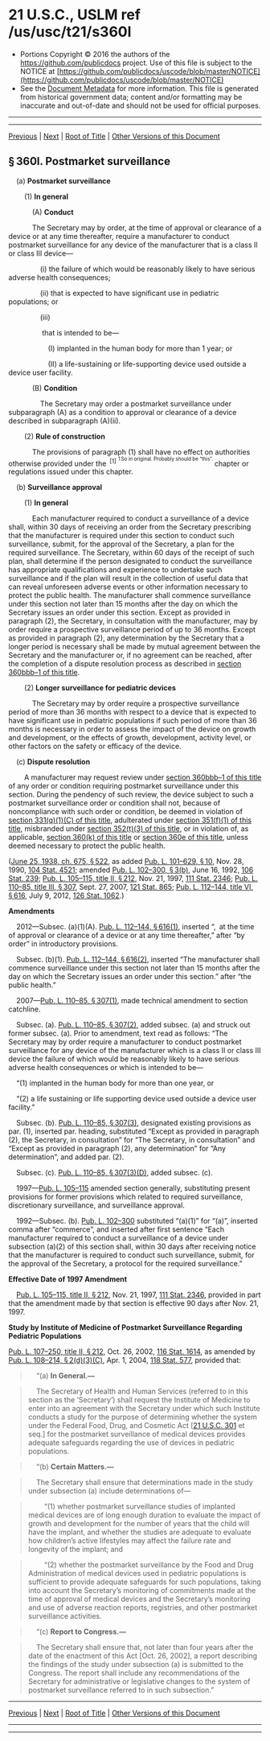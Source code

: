 ---
---

# 21 U.S.C., USLM ref /us/usc/t21/s360l

* Portions Copyright © 2016 the authors of the https://github.com/publicdocs project.
  Use of this file is subject to the NOTICE at [https://github.com/publicdocs/uscode/blob/master/NOTICE](https://github.com/publicdocs/uscode/blob/master/NOTICE)
* See the [Document Metadata](././../../../../../..//README.md) for more information.
  This file is generated from historical government data; content and/or formatting may be inaccurate and out-of-date and should not be used for official purposes.

----------
----------

[Previous](./../../../../../..//us/usc/t21/ch9/schV/ptA/m__us_usc_t21_s360k.md) | [Next](./../../../../../..//us/usc/t21/ch9/schV/ptA/m__us_usc_t21_s360m.md) | [Root of Title](./../../../../../../) | [Other Versions of this Document](https://publicdocs.github.io/go/links?ns=uslm&ref=%2Fus%2Fusc%2Ft21%2Fs360l)

## § 360l. Postmarket surveillance

    (a) __Postmarket surveillance__ 

        (1) __In general__ 

            (A) __Conduct__ 

            The Secretary may by order, at the time of approval or clearance of a device or at any time thereafter, require a manufacturer to conduct postmarket surveillance for any device of the manufacturer that is a class II or class III device—

                (i) the failure of which would be reasonably likely to have serious adverse health consequences;

                (ii) that is expected to have significant use in pediatric populations; or

                (iii)

                 that is intended to be—

                    (I) implanted in the human body for more than 1 year; or

                    (II) a life-sustaining or life-supporting device used outside a device user facility.

            (B) __Condition__ 

                The Secretary may order a postmarket surveillance under subparagraph (A) as a condition to approval or clearance of a device described in subparagraph (A)(ii).

        (2) __Rule of construction__ 

            The provisions of paragraph (1) shall have no effect on authorities otherwise provided under the  <sup>\[1\]</sup>  <sup><sup> 1 So in original. Probably should be “this”. </sup></sup>  chapter or regulations issued under this chapter.

    (b) __Surveillance approval__ 

        (1) __In general__ 

            Each manufacturer required to conduct a surveillance of a device shall, within 30 days of receiving an order from the Secretary prescribing that the manufacturer is required under this section to conduct such surveillance, submit, for the approval of the Secretary, a plan for the required surveillance. The Secretary, within 60 days of the receipt of such plan, shall determine if the person designated to conduct the surveillance has appropriate qualifications and experience to undertake such surveillance and if the plan will result in the collection of useful data that can reveal unforeseen adverse events or other information necessary to protect the public health. The manufacturer shall commence surveillance under this section not later than 15 months after the day on which the Secretary issues an order under this section. Except as provided in paragraph (2), the Secretary, in consultation with the manufacturer, may by order require a prospective surveillance period of up to 36 months. Except as provided in paragraph (2), any determination by the Secretary that a longer period is necessary shall be made by mutual agreement between the Secretary and the manufacturer or, if no agreement can be reached, after the completion of a dispute resolution process as described in [section 360bbb–1 of this title][/us/usc/t21/s360bbb–1].

        (2) __Longer surveillance for pediatric devices__ 

            The Secretary may by order require a prospective surveillance period of more than 36 months with respect to a device that is expected to have significant use in pediatric populations if such period of more than 36 months is necessary in order to assess the impact of the device on growth and development, or the effects of growth, development, activity level, or other factors on the safety or efficacy of the device.

    (c) __Dispute resolution__ 

        A manufacturer may request review under [section 360bbb–1 of this title][/us/usc/t21/s360bbb–1] of any order or condition requiring postmarket surveillance under this section. During the pendency of such review, the device subject to such a postmarket surveillance order or condition shall not, because of noncompliance with such order or condition, be deemed in violation of [section 331(q)(1)(C) of this title][/us/usc/t21/s331/q/1/C], adulterated under [section 351(f)(1) of this title][/us/usc/t21/s351/f/1], misbranded under [section 352(t)(3) of this title][/us/usc/t21/s352/t/3], or in violation of, as applicable, [section 360(k) of this title][/us/usc/t21/s360/k] or [section 360e of this title][/us/usc/t21/s360e], unless deemed necessary to protect the public health.

([June 25, 1938, ch. 675, § 522][/us/act/1938-06-25/ch675/s522], as added [Pub. L. 101–629, § 10][/us/pl/101/629/s10], Nov. 28, 1990, [104 Stat. 4521][/us/stat/104/4521]; amended [Pub. L. 102–300, § 3(b)][/us/pl/102/300/s3/b], June 16, 1992, [106 Stat. 239][/us/stat/106/239]; [Pub. L. 105–115, title II, § 212][/us/pl/105/115/s212], Nov. 21, 1997, [111 Stat. 2346][/us/stat/111/2346]; [Pub. L. 110–85, title III, § 307][/us/pl/110/85/s307], Sept. 27, 2007, [121 Stat. 865][/us/stat/121/865]; [Pub. L. 112–144, title VI, § 616][/us/pl/112/144/s616], July 9, 2012, [126 Stat. 1062][/us/stat/126/1062].)

 __Amendments__ 

    2012—Subsec. (a)(1)(A). [Pub. L. 112–144, § 616(1)][/us/pl/112/144/s616/1], inserted “, at the time of approval or clearance of a device or at any time thereafter,” after “by order” in introductory provisions.

    Subsec. (b)(1). [Pub. L. 112–144, § 616(2)][/us/pl/112/144/s616/2], inserted “The manufacturer shall commence surveillance under this section not later than 15 months after the day on which the Secretary issues an order under this section.” after “the public health.”

    2007—[Pub. L. 110–85, § 307(1)][/us/pl/110/85/s307/1], made technical amendment to section catchline.

    Subsec. (a). [Pub. L. 110–85, § 307(2)][/us/pl/110/85/s307/2], added subsec. (a) and struck out former subsec. (a). Prior to amendment, text read as follows: “The Secretary may by order require a manufacturer to conduct postmarket surveillance for any device of the manufacturer which is a class II or class III device the failure of which would be reasonably likely to have serious adverse health consequences or which is intended to be—

    “(1) implanted in the human body for more than one year, or

    “(2) a life sustaining or life supporting device used outside a device user facility.”

    Subsec. (b). [Pub. L. 110–85, § 307(3)][/us/pl/110/85/s307/3], designated existing provisions as par. (1), inserted par. heading, substituted “Except as provided in paragraph (2), the Secretary, in consultation” for “The Secretary, in consultation” and “Except as provided in paragraph (2), any determination” for “Any determination”, and added par. (2).

    Subsec. (c). [Pub. L. 110–85, § 307(3)(D)][/us/pl/110/85/s307/3/D], added subsec. (c).

    1997—[Pub. L. 105–115][/us/pl/105/115] amended section generally, substituting present provisions for former provisions which related to required surveillance, discretionary surveillance, and surveillance approval.

    1992—Subsec. (b). [Pub. L. 102–300][/us/pl/102/300] substituted “(a)(1)” for “(a)”, inserted comma after “commerce”, and inserted after first sentence “Each manufacturer required to conduct a surveillance of a device under subsection (a)(2) of this section shall, within 30 days after receiving notice that the manufacturer is required to conduct such surveillance, submit, for the approval of the Secretary, a protocol for the required surveillance.”

 __Effective Date of 1997 Amendment__ 

    [Pub. L. 105–115, title II, § 212][/us/pl/105/115/s212], Nov. 21, 1997, [111 Stat. 2346][/us/stat/111/2346], provided in part that the amendment made by that section is effective 90 days after Nov. 21, 1997.

 __Study by Institute of Medicine of Postmarket Surveillance Regarding Pediatric Populations__ 

[Pub. L. 107–250, title II, § 212][/us/pl/107/250/s212], Oct. 26, 2002, [116 Stat. 1614][/us/stat/116/1614], as amended by [Pub. L. 108–214, § 2(d)(3)(C)][/us/pl/108/214/s2/d/3/C], Apr. 1, 2004, [118 Stat. 577][/us/stat/118/577], provided that:

>     “(a) __In General.—__ 

>     The Secretary of Health and Human Services (referred to in this section as the ‘Secretary’) shall request the Institute of Medicine to enter into an agreement with the Secretary under which such Institute conducts a study for the purpose of determining whether the system under the Federal Food, Drug, and Cosmetic Act \[[21 U.S.C. 301][/us/usc/t21/s301] et seq.\] for the postmarket surveillance of medical devices provides adequate safeguards regarding the use of devices in pediatric populations.

>     “(b) __Certain Matters.—__ 

>     The Secretary shall ensure that determinations made in the study under subsection (a) include determinations of—

>         “(1) whether postmarket surveillance studies of implanted medical devices are of long enough duration to evaluate the impact of growth and development for the number of years that the child will have the implant, and whether the studies are adequate to evaluate how children’s active lifestyles may affect the failure rate and longevity of the implant; and

>         “(2) whether the postmarket surveillance by the Food and Drug Administration of medical devices used in pediatric populations is sufficient to provide adequate safeguards for such populations, taking into account the Secretary’s monitoring of commitments made at the time of approval of medical devices and the Secretary’s monitoring and use of adverse reaction reports, registries, and other postmarket surveillance activities.

>     “(c) __Report to Congress.—__ 

>     The Secretary shall ensure that, not later than four years after the date of the enactment of this Act \[Oct. 26, 2002\], a report describing the findings of the study under subsection (a) is submitted to the Congress. The report shall include any recommendations of the Secretary for administrative or legislative changes to the system of postmarket surveillance referred to in such subsection.”

----------

[Previous](./../../../../../..//us/usc/t21/ch9/schV/ptA/m__us_usc_t21_s360k.md) | [Next](./../../../../../..//us/usc/t21/ch9/schV/ptA/m__us_usc_t21_s360m.md) | [Root of Title](./../../../../../../) | [Other Versions of this Document](https://publicdocs.github.io/go/links?ns=uslm&ref=%2Fus%2Fusc%2Ft21%2Fs360l)

----------
----------

[/us/usc/t21/s360bbb–1]: https://publicdocs.github.io/go/links?ns=uslm&ref=%2Fus%2Fusc%2Ft21%2Fs360bbb%E2%80%931
[/us/usc/t21/s360bbb–1]: https://publicdocs.github.io/go/links?ns=uslm&ref=%2Fus%2Fusc%2Ft21%2Fs360bbb%E2%80%931
[/us/usc/t21/s331/q/1/C]: https://publicdocs.github.io/go/links?ns=uslm&ref=%2Fus%2Fusc%2Ft21%2Fs331%2Fq%2F1%2FC
[/us/usc/t21/s351/f/1]: https://publicdocs.github.io/go/links?ns=uslm&ref=%2Fus%2Fusc%2Ft21%2Fs351%2Ff%2F1
[/us/usc/t21/s352/t/3]: https://publicdocs.github.io/go/links?ns=uslm&ref=%2Fus%2Fusc%2Ft21%2Fs352%2Ft%2F3
[/us/usc/t21/s360/k]: https://publicdocs.github.io/go/links?ns=uslm&ref=%2Fus%2Fusc%2Ft21%2Fs360%2Fk
[/us/usc/t21/s360e]: https://publicdocs.github.io/go/links?ns=uslm&ref=%2Fus%2Fusc%2Ft21%2Fs360e
[/us/act/1938-06-25/ch675/s522]: https://publicdocs.github.io/go/links?ns=uslm&ref=%2Fus%2Fact%2F1938-06-25%2Fch675%2Fs522
[/us/pl/101/629/s10]: https://publicdocs.github.io/go/links?ns=uslm&ref=%2Fus%2Fpl%2F101%2F629%2Fs10
[/us/stat/104/4521]: https://publicdocs.github.io/go/links?ns=uslm&ref=%2Fus%2Fstat%2F104%2F4521
[/us/pl/102/300/s3/b]: https://publicdocs.github.io/go/links?ns=uslm&ref=%2Fus%2Fpl%2F102%2F300%2Fs3%2Fb
[/us/stat/106/239]: https://publicdocs.github.io/go/links?ns=uslm&ref=%2Fus%2Fstat%2F106%2F239
[/us/pl/105/115/s212]: https://publicdocs.github.io/go/links?ns=uslm&ref=%2Fus%2Fpl%2F105%2F115%2Fs212
[/us/stat/111/2346]: https://publicdocs.github.io/go/links?ns=uslm&ref=%2Fus%2Fstat%2F111%2F2346
[/us/pl/110/85/s307]: https://publicdocs.github.io/go/links?ns=uslm&ref=%2Fus%2Fpl%2F110%2F85%2Fs307
[/us/stat/121/865]: https://publicdocs.github.io/go/links?ns=uslm&ref=%2Fus%2Fstat%2F121%2F865
[/us/pl/112/144/s616]: https://publicdocs.github.io/go/links?ns=uslm&ref=%2Fus%2Fpl%2F112%2F144%2Fs616
[/us/stat/126/1062]: https://publicdocs.github.io/go/links?ns=uslm&ref=%2Fus%2Fstat%2F126%2F1062
[/us/pl/112/144/s616/1]: https://publicdocs.github.io/go/links?ns=uslm&ref=%2Fus%2Fpl%2F112%2F144%2Fs616%2F1
[/us/pl/112/144/s616/2]: https://publicdocs.github.io/go/links?ns=uslm&ref=%2Fus%2Fpl%2F112%2F144%2Fs616%2F2
[/us/pl/110/85/s307/1]: https://publicdocs.github.io/go/links?ns=uslm&ref=%2Fus%2Fpl%2F110%2F85%2Fs307%2F1
[/us/pl/110/85/s307/2]: https://publicdocs.github.io/go/links?ns=uslm&ref=%2Fus%2Fpl%2F110%2F85%2Fs307%2F2
[/us/pl/110/85/s307/3]: https://publicdocs.github.io/go/links?ns=uslm&ref=%2Fus%2Fpl%2F110%2F85%2Fs307%2F3
[/us/pl/110/85/s307/3/D]: https://publicdocs.github.io/go/links?ns=uslm&ref=%2Fus%2Fpl%2F110%2F85%2Fs307%2F3%2FD
[/us/pl/105/115]: https://publicdocs.github.io/go/links?ns=uslm&ref=%2Fus%2Fpl%2F105%2F115
[/us/pl/102/300]: https://publicdocs.github.io/go/links?ns=uslm&ref=%2Fus%2Fpl%2F102%2F300
[/us/pl/105/115/s212]: https://publicdocs.github.io/go/links?ns=uslm&ref=%2Fus%2Fpl%2F105%2F115%2Fs212
[/us/stat/111/2346]: https://publicdocs.github.io/go/links?ns=uslm&ref=%2Fus%2Fstat%2F111%2F2346
[/us/pl/107/250/s212]: https://publicdocs.github.io/go/links?ns=uslm&ref=%2Fus%2Fpl%2F107%2F250%2Fs212
[/us/stat/116/1614]: https://publicdocs.github.io/go/links?ns=uslm&ref=%2Fus%2Fstat%2F116%2F1614
[/us/pl/108/214/s2/d/3/C]: https://publicdocs.github.io/go/links?ns=uslm&ref=%2Fus%2Fpl%2F108%2F214%2Fs2%2Fd%2F3%2FC
[/us/stat/118/577]: https://publicdocs.github.io/go/links?ns=uslm&ref=%2Fus%2Fstat%2F118%2F577
[/us/usc/t21/s301]: https://publicdocs.github.io/go/links?ns=uslm&ref=%2Fus%2Fusc%2Ft21%2Fs301



